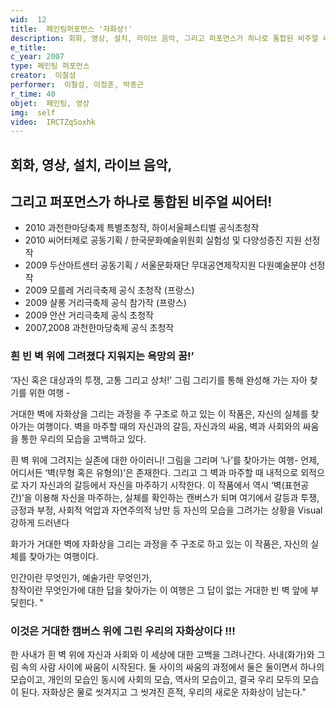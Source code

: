 ```yaml
---
wid:  12
title:  페인팅퍼포먼스 '자화상!'
description: 회화, 영상, 설치, 라이브 음악, 그리고 퍼포먼스가 하나로 통합된 비주얼 씨어터!
e_title:  
c_year: 2007
type: 페인팅 퍼포먼스
creator:  이철성
performer:  이철성, 이정훈, 박종근
r_time: 40
objet:  페인팅, 영상
img:  self
video:  IRCTZqSoxhk
---
```


## 회화, 영상, 설치, 라이브 음악,    

## 그리고 퍼포먼스가 하나로 통합된 비주얼 씨어터!

- 2010 과천한마당축제 특별초청작, 하이서울페스티벌 공식초청작
- 2010 씨어터제로 공동기획 / 한국문화예술위원회 실험성 및 다양성증진 지원 선정작
- 2009 두산아트센터 공동기획 / 서울문화재단 무대공연제작지원 다원예술분야 선정작
- 2009 모를레 거리극축제 공식 초청작 (프랑스)
- 2009 샬롱 거리극축제 공식 참가작 (프랑스)
- 2009 안산 거리극축제 공식 초청작
- 2007,2008 과천한마당축제 공식 초청작

### 흰 빈 벽 위에 그려졌다 지워지는 욕망의 꿈!’ 
‘자신 혹은 대상과의 투쟁, 고통 그리고 상처!’ 
그림 그리기를 통해 완성해 가는 자아 찾기를 위한 여행 - 

거대한 벽에 자화상을 그리는 과정을 주 구조로 하고 있는 이 작품은, 자신의 실체를 찾아가는 여행이다. 벽을 마주할 때의 자신과의 갈등, 자신과의 싸움, 벽과 사회와의 싸움을 통한 우리의 모습을 고백하고 있다.  

흰 벽 위에 그려지는 실존에 대한 아이러니!
그림을 그리며 ‘나’를 찾아가는 여행-
언제, 어디서든 ‘벽(무형 혹은 유형의)’은 존재한다. 그리고 그 벽과 마주할 때 내적으로 외적으로 자기 자신과의 갈등에서 자신을 마주하기 시작한다. 
이 작품에서 역시 ‘벽(표현공간)’을 이용해 자신을 마주하는, 실체를 확인하는 캔버스가 되며 여기에서 갈등과 투쟁, 긍정과 부정, 사회적 억압과 자연주의적 낭만 등 자신의 모습을 그려가는 상황을 Visual 강하게 드러낸다

화가가 거대한 벽에 자화상을 그리는 과정을 주 구조로 하고 있는 이 작품은,
자신의 실체를 찾아가는 여행이다. 

인간이란 무엇인가, 예술가란 무엇인가,  
창작이란 무엇인가에 대한 답을 찾아가는 
이 여행은 그 답이 없는 거대한 빈 벽 앞에 부딪힌다. "


### 이것은 거대한 캠버스 위에 그린 우리의 자화상이다 !!!

한 사내가 흰 벽 위에 자신과 사회와 이 세상에 대한 고백을 그려나간다. 사내(화가)와 그림 속의 사람 사이에 싸움이 시작된다. 
둘 사이의 싸움의 과정에서 둘은 둘이면서 하나의 모습이고, 개인의 모습인 동시에 사회의 모습, 역사의 모습이고, 결국 우리 모두의 모습이 된다. 
자화상은 물로 씻겨지고 그 씻겨진 흔적, 우리의 새로운 자화상이 남는다."
